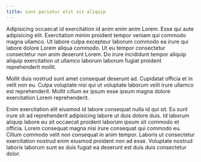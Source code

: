 ```yaml
---
title: sunt pariatur elit sit aliquip
---
```


Adipisicing occaecat id exercitation id anim enim anim Lorem. Esse qui aute adipisicing elit. Exercitation minim proident tempor veniam qui commodo magna ullamco. Ut labore culpa excepteur laborum commodo ea irure qui labore dolore Lorem aliqua commodo. Ut eu tempor consectetur consectetur non anim deserunt Lorem. Do irure incididunt tempor aliquip aliquip exercitation ut ullamco laborum laborum fugiat proident reprehenderit mollit.

Mollit duis nostrud sunt amet consequat deserunt ad. Cupidatat officia et in velit non eu. Culpa voluptate nisi qui ut voluptate laborum velit irure ullamco est reprehenderit. Mollit cillum ex ipsum esse ipsum magna dolore exercitation Lorem reprehenderit.

Enim exercitation elit eiusmod id labore consequat nulla id qui sit. Eu sunt irure sit ad reprehenderit adipisicing labore ut duis dolore duis. Id laborum aliquip labore eu sit occaecat proident laborum ipsum sit commodo et officia. Lorem consequat magna nisi irure consequat qui commodo eu. Cillum commodo velit non consequat in anim tempor. Laboris ut consectetur exercitation nostrud enim eiusmod proident non ad esse. Voluptate nostrud laboris laborum sunt ex duis fugiat ea deserunt est duis duis consectetur dolor.